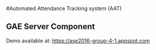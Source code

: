 #Automated Attendance Tracking system (AAT)

## GAE Server Component

Demo available at:
https://ase2016-group-4-1.appspot.com
